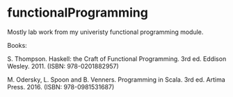 # functionalProgramming
Mostly lab work from my univeristy functional programming module.

Books:

S. Thompson. Haskell: the Craft of Functional Programming. 3rd ed. Eddison Wesley. 2011. (ISBN: 978-0201882957)

M. Odersky, L. Spoon and B. Venners. Programming in Scala. 3rd ed. Artima Press. 2016. (ISBN: 978-0981531687)
